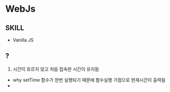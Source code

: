 # WebJs

## SKILL

- Vanilla JS

## ?

1. 시간이 흐르지 않고 처음 접속한 시간이 유지됨

- why setTime 함수가 한번 실행되기 때문에 함수실행 기점으로 현재시간이 출력됨
-
